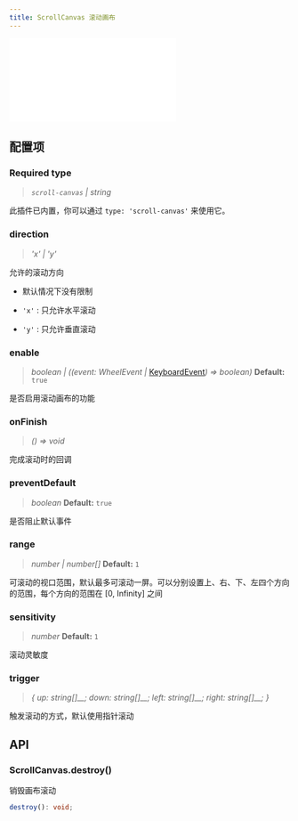 ```yaml
---
title: ScrollCanvas 滚动画布
---
```


<embed src="@/common/api/behaviors/scroll-canvas.md"></embed>

## 配置项

### <Badge type="success">Required</Badge> type

> _`scroll-canvas` \| string_

此插件已内置，你可以通过 `type: 'scroll-canvas'` 来使用它。

### direction

> _'x' \| 'y'_

允许的滚动方向

- 默认情况下没有限制

- `'x'` : 只允许水平滚动

- `'y'` : 只允许垂直滚动

### enable

> _boolean \| ((event:_ _WheelEvent_ _\|_ [KeyboardEvent](https://developer.mozilla.org/zh-CN/docs/Web/API/KeyboardEvent)_) => boolean)_ **Default:** `true`

是否启用滚动画布的功能

### onFinish

> _() => void_

完成滚动时的回调

### preventDefault

> _boolean_ **Default:** `true`

是否阻止默认事件

### range

> _number \| number[]_ **Default:** `1`

可滚动的视口范围，默认最多可滚动一屏。可以分别设置上、右、下、左四个方向的范围，每个方向的范围在 [0, Infinity] 之间

### sensitivity

> _number_ **Default:** `1`

滚动灵敏度

### trigger

> _{ up:_ _string[]\_\_; down:_ _string[]\_\_; left:_ _string[]\_\_; right:_ _string[]\_\_; }_

触发滚动的方式，默认使用指针滚动

## API

### ScrollCanvas.destroy()

销毁画布滚动

```typescript
destroy(): void;
```
